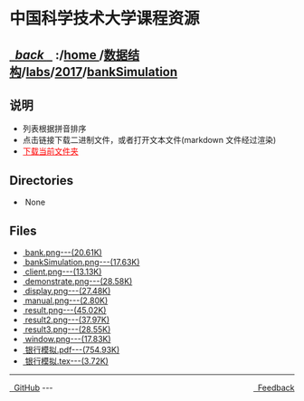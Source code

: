 
<!--
<head>
    <meta http-equiv="content-type" content="text/html; charset=utf-8">
    <title> 中国科学技术大学课程资源</title>
</head>
-->
# 中国科学技术大学课程资源

<div>
  <h2>
    <a href="../index.html">&nbsp;&nbsp;<i class="fa fa-level-up">back </i>&nbsp;&nbsp;</a>
    :/<a href="../../../../index.html">home <i class="fa fa-home"></i></a>/<a href="../../../index.html">数据结构</a>/<a href="../../index.html">labs</a>/<a href="../index.html">2017</a>/<a href="index.html">bankSimulation</a>
  </h2>
</div>

## 说明
- 列表根据拼音排序
- 点击链接下载二进制文件，或者打开文本文件(markdown 文件经过渲染)
- <a href="http://downgit.zhoudaxiaa.com/#/home?url=https://github.com/USTC-Resource/USTC-Course/tree/master/数据结构/labs/2017/bankSimulation" style="color:red;text-decoration:underline;" target="_black">下载当前文件夹</a>

## Directories
<ul><li><i class="fa fa-meh-o"></i>&nbsp;None</li></ul>

## Files
<ul><li><a href="https://raw.githubusercontent.com/USTC-Resource/USTC-Course/master/数据结构/labs/2017/bankSimulation/bank.png"><i class="fa fa-file-picture-o"></i>&nbsp;bank.png---(20.61K)</a></li>
<li><a href="https://raw.githubusercontent.com/USTC-Resource/USTC-Course/master/数据结构/labs/2017/bankSimulation/bankSimulation.png"><i class="fa fa-file-picture-o"></i>&nbsp;bankSimulation.png---(17.63K)</a></li>
<li><a href="https://raw.githubusercontent.com/USTC-Resource/USTC-Course/master/数据结构/labs/2017/bankSimulation/client.png"><i class="fa fa-file-picture-o"></i>&nbsp;client.png---(13.13K)</a></li>
<li><a href="https://raw.githubusercontent.com/USTC-Resource/USTC-Course/master/数据结构/labs/2017/bankSimulation/demonstrate.png"><i class="fa fa-file-picture-o"></i>&nbsp;demonstrate.png---(28.58K)</a></li>
<li><a href="https://raw.githubusercontent.com/USTC-Resource/USTC-Course/master/数据结构/labs/2017/bankSimulation/display.png"><i class="fa fa-file-picture-o"></i>&nbsp;display.png---(27.48K)</a></li>
<li><a href="https://raw.githubusercontent.com/USTC-Resource/USTC-Course/master/数据结构/labs/2017/bankSimulation/manual.png"><i class="fa fa-file-picture-o"></i>&nbsp;manual.png---(2.80K)</a></li>
<li><a href="https://raw.githubusercontent.com/USTC-Resource/USTC-Course/master/数据结构/labs/2017/bankSimulation/result.png"><i class="fa fa-file-picture-o"></i>&nbsp;result.png---(45.02K)</a></li>
<li><a href="https://raw.githubusercontent.com/USTC-Resource/USTC-Course/master/数据结构/labs/2017/bankSimulation/result2.png"><i class="fa fa-file-picture-o"></i>&nbsp;result2.png---(37.97K)</a></li>
<li><a href="https://raw.githubusercontent.com/USTC-Resource/USTC-Course/master/数据结构/labs/2017/bankSimulation/result3.png"><i class="fa fa-file-picture-o"></i>&nbsp;result3.png---(28.55K)</a></li>
<li><a href="https://raw.githubusercontent.com/USTC-Resource/USTC-Course/master/数据结构/labs/2017/bankSimulation/window.png"><i class="fa fa-file-picture-o"></i>&nbsp;window.png---(17.83K)</a></li>
<li><a href="https://raw.githubusercontent.com/USTC-Resource/USTC-Course/master/数据结构/labs/2017/bankSimulation/银行模拟.pdf"><i class="fa fa-file-pdf-o"></i>&nbsp;银行模拟.pdf---(754.93K)</a></li>
<li><a href="https://raw.githubusercontent.com/USTC-Resource/USTC-Course/master/数据结构/labs/2017/bankSimulation/银行模拟.tex"><i class="fa fa-pencil-square-o"></i>&nbsp;银行模拟.tex---(3.72K)</a></li></ul>

---
<div style="text-decration:underline;display:inline">
  <a href="https://github.com/USTC-Resource/USTC-Course.git" target="_blank" rel="external"><i class="fa fa-github"></i>&nbsp; GitHub</a>
  <a href="mailto:&#122;huheqin1@gmail?subject=反馈与建议" style="float:right" target="_blank" rel="external"><i class="fa fa-envelope"></i>&nbsp; Feedback</a>
</div>
---


